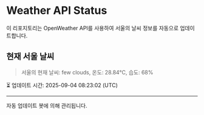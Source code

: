 
# Weather API Status

이 리포지토리는 OpenWeather API를 사용하여 서울의 날씨 정보를 자동으로 업데이트합니다.

## 현재 서울 날씨
> 서울의 현재 날씨: few clouds, 온도: 28.84°C, 습도: 68%

⏳ 업데이트 시간: 2025-09-04 08:23:02 (UTC)

---
자동 업데이트 봇에 의해 관리됩니다.
